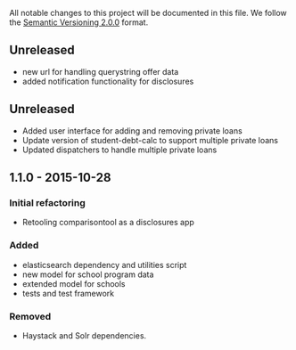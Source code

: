 All notable changes to this project will be documented in this file.
We follow the [Semantic Versioning 2.0.0](http://semver.org/) format.

## Unreleased
- new url for handling querystring offer data
- added notification functionality for disclosures

##  Unreleased
- Added user interface for adding and removing private loans
- Update version of student-debt-calc to support multiple private loans
- Updated dispatchers to handle multiple private loans

## 1.1.0 - 2015-10-28

### Initial refactoring
- Retooling comparisontool as a disclosures app

### Added
- elasticsearch dependency and utilities script
- new model for school program data
- extended model for schools
- tests and test framework

### Removed
- Haystack and Solr dependencies.

